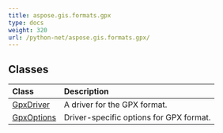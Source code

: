 ```yaml
---
title: aspose.gis.formats.gpx
type: docs
weight: 320
url: /python-net/aspose.gis.formats.gpx/
---
```





## **Classes**
| **Class** | **Description** |
| :- | :- |
| [GpxDriver](/psd/python-net/aspose.gis.formats.gpx/gpxdriver/) | A driver for the GPX format. |
| [GpxOptions](/psd/python-net/aspose.gis.formats.gpx/gpxoptions/) | Driver-specific options for GPX format. |
